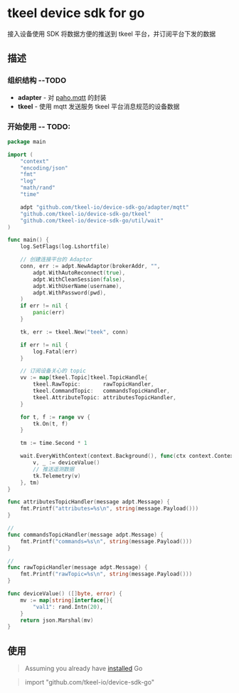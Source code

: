 # tkeel device sdk for go

接入设备使用 SDK 将数据方便的推送到 tkeel 平台，并订阅平台下发的数据

## 描述

### 组织结构 --TODO

- __adapter__ - 对 [paho.mqtt](github.com/eclipse/paho.mqtt.golang) 的封装
- __tkeel__ - 使用 mqtt 发送服务 tkeel 平台消息规范的设备数据

### 开始使用 -- TODO:

```go
package main

import (
    "context"
    "encoding/json"
    "fmt"
    "log"
    "math/rand"
    "time"

    adpt "github.com/tkeel-io/device-sdk-go/adapter/mqtt"
    "github.com/tkeel-io/device-sdk-go/tkeel"
    "github.com/tkeel-io/device-sdk-go/util/wait"
)

func main() {
    log.SetFlags(log.Lshortfile)

    // 创建连接平台的 Adaptor
    conn, err := adpt.NewAdaptor(brokerAddr, "",
        adpt.WithAutoReconnect(true),
        adpt.WithCleanSession(false),
        adpt.WithUserName(username),
        adpt.WithPassword(pwd),
    )
    if err != nil {
        panic(err)
    }

    tk, err := tkeel.New("teek", conn)

    if err != nil {
        log.Fatal(err)
    }

    // 订阅设备关心的 topic
    vv := map[tkeel.Topic]tkeel.TopicHandle{
        tkeel.RawTopic:       rawTopicHandler,
        tkeel.CommandTopic:   commandsTopicHandler,
        tkeel.AttributeTopic: attributesTopicHandler,
    }

    for t, f := range vv {
        tk.On(t, f)
    }

    tm := time.Second * 1

    wait.EveryWithContext(context.Background(), func(ctx context.Context) {
        v, _ := deviceValue()
        // 推送遥测数据
        tk.Telemetry(v)
    }, tm)
}

func attributesTopicHandler(message adpt.Message) {
    fmt.Printf("attributes=%s\n", string(message.Payload()))
}

//
func commandsTopicHandler(message adpt.Message) {
    fmt.Printf("commands=%s\n", string(message.Payload()))
}

//
func rawTopicHandler(message adpt.Message) {
    fmt.Printf("rawTopic=%s\n", string(message.Payload()))
}

func deviceValue() ([]byte, error) {
    mv := map[string]interface{}{
        "val1": rand.Intn(20),
    }
    return json.Marshal(mv)
}

```

## 使用

> Assuming you already have [installed](https://golang.org/doc/install) Go

> import "github.com/tkeel-io/device-sdk-go"


